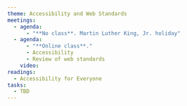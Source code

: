 ```yaml
---
theme: Accessibility and Web Standards
meetings:
  - agenda:
      - "**No class**. Martin Luther King, Jr. holiday"
  - agenda:
      - "**Online class**."
      - Accessibility
      - Review of web standards
    video:
readings:
  - Accessibility for Everyone
tasks:
  - TBD
---
```

